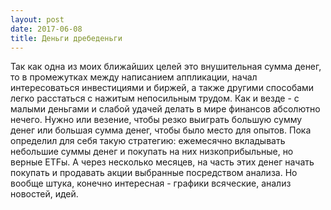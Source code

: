 ```yaml
---
layout: post
date: 2017-06-08
title: Деньги дребеденьги
---
```

Так как одна из моих ближайших целей это внушительная сумма денег, то
в промежутках между написанием аппликации, начал интересоваться
инвестициями и биржей, а также другими способами легко расстаться с
нажитым непосильным трудом.
Как и везде - с малыми деньгами и слабой удачей делать в мире финансов
абсолютно нечего. Нужно или везение, чтобы резко выиграть большую
сумму денег или большая сумма денег, чтобы было место для опытов.
Пока определил для себя такую стратегию: ежемесячно вкладывать
небольшие суммы денег и покупать на них низкоприбыльные, но верные
ETFы. А через несколько месяцев, на часть этих денег начать покупать и
продавать акции выбранные посредством анализа.
Но вообще штука, конечно интересная - графики всяческие, анализ
новостей, идей.
